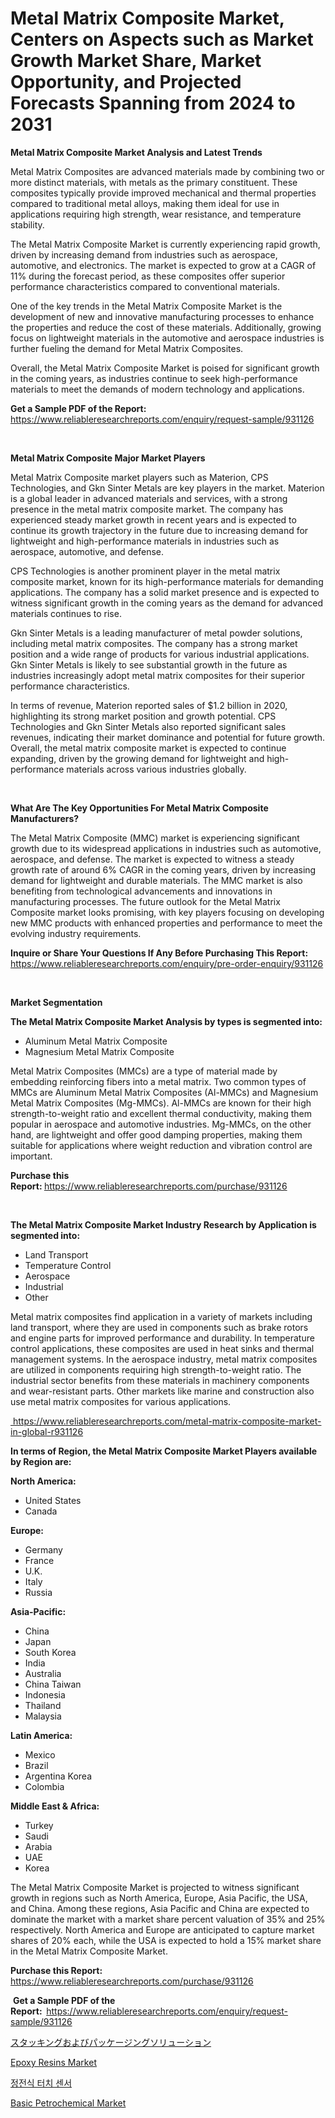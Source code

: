 <p><h1>Metal Matrix Composite Market, Centers on Aspects such as Market Growth Market Share, Market Opportunity, and Projected Forecasts Spanning from 2024 to 2031</h1></p><p><strong>Metal Matrix Composite Market Analysis and Latest Trends</strong></p>
<p><p>Metal Matrix Composites are advanced materials made by combining two or more distinct materials, with metals as the primary constituent. These composites typically provide improved mechanical and thermal properties compared to traditional metal alloys, making them ideal for use in applications requiring high strength, wear resistance, and temperature stability.</p><p>The Metal Matrix Composite Market is currently experiencing rapid growth, driven by increasing demand from industries such as aerospace, automotive, and electronics. The market is expected to grow at a CAGR of 11% during the forecast period, as these composites offer superior performance characteristics compared to conventional materials.</p><p>One of the key trends in the Metal Matrix Composite Market is the development of new and innovative manufacturing processes to enhance the properties and reduce the cost of these materials. Additionally, growing focus on lightweight materials in the automotive and aerospace industries is further fueling the demand for Metal Matrix Composites.</p><p>Overall, the Metal Matrix Composite Market is poised for significant growth in the coming years, as industries continue to seek high-performance materials to meet the demands of modern technology and applications.</p></p>
<p><strong>Get a Sample PDF of the Report:&nbsp;</strong> <a href="https://www.reliableresearchreports.com/enquiry/request-sample/931126">https://www.reliableresearchreports.com/enquiry/request-sample/931126</a></p>
<p>&nbsp;</p>
<p><strong>Metal Matrix Composite Major Market Players</strong></p>
<p><p>Metal Matrix Composite market players such as Materion, CPS Technologies, and Gkn Sinter Metals are key players in the market. Materion is a global leader in advanced materials and services, with a strong presence in the metal matrix composite market. The company has experienced steady market growth in recent years and is expected to continue its growth trajectory in the future due to increasing demand for lightweight and high-performance materials in industries such as aerospace, automotive, and defense.</p><p>CPS Technologies is another prominent player in the metal matrix composite market, known for its high-performance materials for demanding applications. The company has a solid market presence and is expected to witness significant growth in the coming years as the demand for advanced materials continues to rise.</p><p>Gkn Sinter Metals is a leading manufacturer of metal powder solutions, including metal matrix composites. The company has a strong market position and a wide range of products for various industrial applications. Gkn Sinter Metals is likely to see substantial growth in the future as industries increasingly adopt metal matrix composites for their superior performance characteristics.</p><p>In terms of revenue, Materion reported sales of $1.2 billion in 2020, highlighting its strong market position and growth potential. CPS Technologies and Gkn Sinter Metals also reported significant sales revenues, indicating their market dominance and potential for future growth. Overall, the metal matrix composite market is expected to continue expanding, driven by the growing demand for lightweight and high-performance materials across various industries globally.</p></p>
<p>&nbsp;</p>
<p><strong>What Are The Key Opportunities For Metal Matrix Composite Manufacturers?</strong></p>
<p><p>The Metal Matrix Composite (MMC) market is experiencing significant growth due to its widespread applications in industries such as automotive, aerospace, and defense. The market is expected to witness a steady growth rate of around 6% CAGR in the coming years, driven by increasing demand for lightweight and durable materials. The MMC market is also benefiting from technological advancements and innovations in manufacturing processes. The future outlook for the Metal Matrix Composite market looks promising, with key players focusing on developing new MMC products with enhanced properties and performance to meet the evolving industry requirements.</p></p>
<p><strong>Inquire or Share Your Questions If Any Before Purchasing This Report:</strong> <a href="https://www.reliableresearchreports.com/enquiry/pre-order-enquiry/931126">https://www.reliableresearchreports.com/enquiry/pre-order-enquiry/931126</a></p>
<p>&nbsp;</p>
<p><strong>Market Segmentation</strong></p>
<p><strong>The Metal Matrix Composite Market Analysis by types is segmented into:</strong></p>
<p><ul><li>Aluminum Metal Matrix Composite</li><li>Magnesium Metal Matrix Composite</li></ul></p>
<p><p>Metal Matrix Composites (MMCs) are a type of material made by embedding reinforcing fibers into a metal matrix. Two common types of MMCs are Aluminum Metal Matrix Composites (Al-MMCs) and Magnesium Metal Matrix Composites (Mg-MMCs). Al-MMCs are known for their high strength-to-weight ratio and excellent thermal conductivity, making them popular in aerospace and automotive industries. Mg-MMCs, on the other hand, are lightweight and offer good damping properties, making them suitable for applications where weight reduction and vibration control are important.</p></p>
<p><strong>Purchase this Report:&nbsp;</strong><a href="https://www.reliableresearchreports.com/purchase/931126">https://www.reliableresearchreports.com/purchase/931126</a></p>
<p>&nbsp;</p>
<p><strong>The Metal Matrix Composite Market Industry Research by Application is segmented into:</strong></p>
<p><ul><li>Land Transport</li><li>Temperature Control</li><li>Aerospace</li><li>Industrial</li><li>Other</li></ul></p>
<p><p>Metal matrix composites find application in a variety of markets including land transport, where they are used in components such as brake rotors and engine parts for improved performance and durability. In temperature control applications, these composites are used in heat sinks and thermal management systems. In the aerospace industry, metal matrix composites are utilized in components requiring high strength-to-weight ratio. The industrial sector benefits from these materials in machinery components and wear-resistant parts. Other markets like marine and construction also use metal matrix composites for various applications.</p></p>
<p><a href="https://www.reliableresearchreports.com/metal-matrix-composite-market-in-global-r931126">&nbsp;https://www.reliableresearchreports.com/metal-matrix-composite-market-in-global-r931126</a></p>
<p><strong>In terms of Region, the Metal Matrix Composite Market Players available by Region are:</strong></p>
<p>
    <p> <strong> North America: </strong>
        <ul>
            <li>United States</li>
            <li>Canada</li>
        </ul>
        </p> 
    <p> <strong> Europe: </strong>
        <ul>
            <li>Germany</li>
            <li>France</li>
            <li>U.K.</li>
            <li>Italy</li>
            <li>Russia</li>
        </ul>
        </p> 
    <p> <strong> Asia-Pacific: </strong>
        <ul>
            <li>China</li>
            <li>Japan</li>
            <li>South Korea</li>
            <li>India</li>
            <li>Australia</li>
            <li>China Taiwan</li>
            <li>Indonesia</li>
            <li>Thailand</li>
            <li>Malaysia</li>
        </ul>
        </p> 
    <p> <strong> Latin America: </strong>
        <ul>
            <li>Mexico</li>
            <li>Brazil</li>
            <li>Argentina Korea</li>
            <li>Colombia</li>
        </ul>
        </p> 
    <p> <strong> Middle East & Africa: </strong>
        <ul>
            <li>Turkey</li>
            <li>Saudi</li>
            <li>Arabia</li>
            <li>UAE</li>
            <li>Korea</li>
        </ul>
    </p>
    </p>
<p><p>The Metal Matrix Composite Market is projected to witness significant growth in regions such as North America, Europe, Asia Pacific, the USA, and China. Among these regions, Asia Pacific and China are expected to dominate the market with a market share percent valuation of 35% and 25% respectively. North America and Europe are anticipated to capture market shares of 20% each, while the USA is expected to hold a 15% market share in the Metal Matrix Composite Market.</p></p>
<p><strong>Purchase this Report: </strong><a href="https://www.reliableresearchreports.com/purchase/931126">https://www.reliableresearchreports.com/purchase/931126</a></p>
<p>&nbsp;<strong>Get a Sample PDF of the Report:&nbsp;&nbsp;</strong><a href="https://www.reliableresearchreports.com/enquiry/request-sample/931126">https://www.reliableresearchreports.com/enquiry/request-sample/931126</a></p>
<p><strong></strong></p>
<p><p><a href="https://github.com/KenyonJohns/Market-Research-Report-List-1/blob/main/758703683990.md">スタッキングおよびパッケージングソリューション</a></p><p><a href="https://github.com/nicholepatriciadoylenwnrjr0/Market-Research-Report-List-2/blob/main/epoxy-resins-market.md">Epoxy Resins Market</a></p><p><a href="https://github.com/DavidRobb19/Market-Research-Report-List-1/blob/main/347416677732.md">정전식 터치 센서</a></p><p><a href="https://github.com/barbarakss89/Market-Research-Report-List-1/blob/main/basic-petrochemical-market.md">Basic Petrochemical Market</a></p></p>